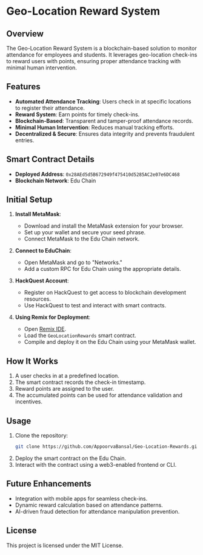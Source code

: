 # Geo-Location Reward System

## Overview
The Geo-Location Reward System is a blockchain-based solution to monitor attendance for employees and students. It leverages geo-location check-ins to reward users with points, ensuring proper attendance tracking with minimal human intervention.

## Features
- **Automated Attendance Tracking**: Users check in at specific locations to register their attendance.
- **Reward System**: Earn points for timely check-ins.
- **Blockchain-Based**: Transparent and tamper-proof attendance records.
- **Minimal Human Intervention**: Reduces manual tracking efforts.
- **Decentralized & Secure**: Ensures data integrity and prevents fraudulent entries.

## Smart Contract Details
- **Deployed Address**: `0x28AEd5d5B672949f475410d5285AC2e07e6DC468`
- **Blockchain Network**: Edu Chain

## Initial Setup
1. **Install MetaMask**: 
   - Download and install the MetaMask extension for your browser.
   - Set up your wallet and secure your seed phrase.
   - Connect MetaMask to the Edu Chain network.

2. **Connect to EduChain**:
   - Open MetaMask and go to "Networks."
   - Add a custom RPC for Edu Chain using the appropriate details.

3. **HackQuest Account**:
   - Register on HackQuest to get access to blockchain development resources.
   - Use HackQuest to test and interact with smart contracts.

4. **Using Remix for Deployment**:
   - Open [Remix IDE](https://remix.ethereum.org/).
   - Load the `GeoLocationRewards` smart contract.
   - Compile and deploy it on the Edu Chain using your MetaMask wallet.

## How It Works
1. A user checks in at a predefined location.
2. The smart contract records the check-in timestamp.
3. Reward points are assigned to the user.
4. The accumulated points can be used for attendance validation and incentives.

## Usage
1. Clone the repository:
   ```sh
   git clone https://github.com/AppoorvaBansal/Geo-Location-Rewards.git
   ```
2. Deploy the smart contract on the Edu Chain.
3. Interact with the contract using a web3-enabled frontend or CLI.

## Future Enhancements
- Integration with mobile apps for seamless check-ins.
- Dynamic reward calculation based on attendance patterns.
- AI-driven fraud detection for attendance manipulation prevention.

## License
This project is licensed under the MIT License.


